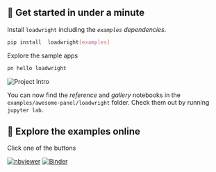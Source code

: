 ## 🚀 Get started in under a minute

Install `loadwright` including the *`examples` dependencies*.

```bash
pip install  loadwright[examples]
```

Explore the sample apps

```bash
pn hello loadwright
```

![Project Intro](https://raw.githubusercontent.com/awesome-panel/loadwright/main/assets/videos/pn-hello-loadwright.gif)

You can now find the *reference* and *gallery* notebooks in the `examples/awesome-panel/loadwright` folder. Check them out by running `jupyter lab`.

## 📒 Explore the examples online

Click one of the buttons

[![nbviewer](https://raw.githubusercontent.com/jupyter/design/master/logos/Badges/nbviewer_badge.svg)](https://nbviewer.org/github/awesome-panel/loadwright/tree/main/examples/)
[![Binder](https://mybinder.org/badge_logo.svg)](https://mybinder.org/v2/gh/awesome-panel/loadwright/HEAD)